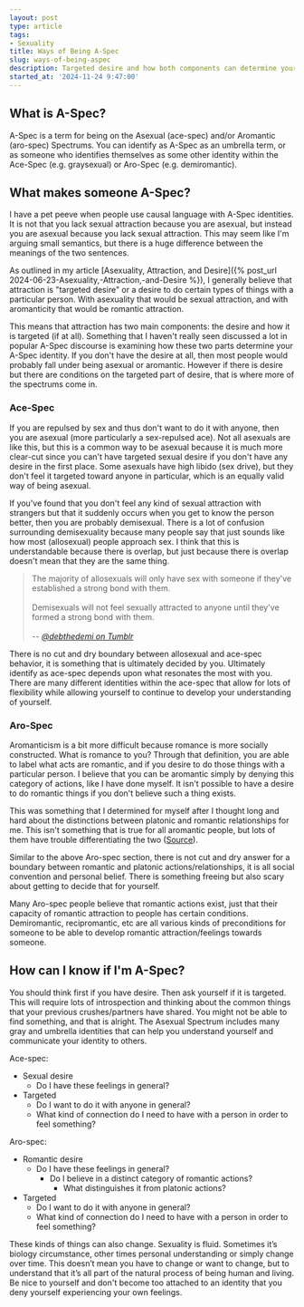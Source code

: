 ```yaml
---
layout: post
type: article
tags:
- Sexuality
title: Ways of Being A-Spec
slug: ways-of-being-aspec
description: Targeted desire and how both components can determine your A-Spec identity.
started_at: '2024-11-24 9:47:00'
---
```


## What is A-Spec?

A-Spec is a term for being on the Asexual (ace-spec) and/or Aromantic (aro-spec) Spectrums. You can identify as A-Spec as an umbrella term, or as someone who identifies themselves as some other identity within the Ace-Spec (e.g. graysexual) or Aro-Spec (e.g. demiromantic).

## What makes someone A-Spec?

I have a pet peeve when people use causal language with A-Spec identities. It is not that you lack sexual attraction because you are asexual, but instead you are asexual because you lack sexual attraction. This may seem like I'm arguing small semantics, but there is a huge difference between the meanings of the two sentences.

As outlined in my article [Asexuality, Attraction, and Desire]({% post_url 2024-06-23-Asexuality,-Attraction,-and-Desire %}), I generally believe that attraction is "targeted desire" or a desire to do certain types of things with a particular person. With asexuality that would be sexual attraction, and with aromanticity that would be romantic attraction.

This means that attraction has two main components: the desire and how it is targeted (if at all). Something that I haven't really seen discussed a lot in popular A-Spec discourse is examining how these two parts determine your A-Spec identity. If you don't have the desire at all, then most people would probably fall under being asexual or aromantic. However if there is desire but there are conditions on the targeted part of desire, that is where more of the spectrums come in.

### Ace-Spec

If you are repulsed by sex and thus don't want to do it with anyone, then you are asexual (more particularly a sex-repulsed ace). Not all asexuals are like this, but this is a common way to be asexual because it is much more clear-cut since you can't have targeted sexual desire if you don't have any desire in the first place. Some asexuals have high libido (sex drive), but they don't feel it targeted toward anyone in particular, which is an equally valid way of being asexual.

If you've found that you don't feel any kind of sexual attraction with strangers but that it suddenly occurs when you get to know the person better, then you are probably demisexual. There is a lot of confusion surrounding demisexuality because many people say that just sounds like how most (allosexual) people approach sex. I think that this is understandable because there is overlap, but just because there is overlap doesn't mean that they are the same thing.

> The majority of allosexuals will only have sex with someone if they've established a strong bond with them.  
> &nbsp;  
> Demisexuals will not feel sexually attracted to anyone until they've formed a strong bond with them.  
> &nbsp;  
> -- <cite>[@debthedemi on Tumblr](https://www.tumblr.com/debthedemi/188318118036/allosexual-vs-demisexual-in-two-sentences)</cite>

There is no cut and dry boundary between allosexual and ace-spec behavior, it is something that is ultimately decided by you. Ultimately identify as ace-spec depends upon what resonates the most with you. There are many different identities within the ace-spec that allow for lots of flexibility while allowing yourself to continue to develop your understanding of yourself.

### Aro-Spec

Aromanticism is a bit more difficult because romance is more socially constructed. What is romance to you? Through that definition, you are able to label what acts are romantic, and if you desire to do those things with a particular person. I believe that you can be aromantic simply by denying this category of actions, like I have done myself. It isn't possible to have a desire to do romantic things if you don't believe such a thing exists.

This was something that I determined for myself after I thought long and hard about the distinctions between platonic and romantic relationships for me. This isn't something that is true for all aromantic people, but lots of them have trouble differentiating the two ([Source](https://www.reddit.com/r/aromantic/comments/73v9sz/what_differentiates_romantic_from_platonic/)).

Similar to the above Aro-spec section, there is not cut and dry answer for a boundary between romantic and platonic actions/relationships, it is all social convention and personal belief. There is something freeing but also scary about getting to decide that for yourself.

Many Aro-spec people believe that romantic actions exist, just that their capacity of romantic attraction to people has certain conditions. Demiromantic, recipromantic, etc are all various kinds of preconditions for someone to be able to develop romantic attraction/feelings towards someone.

## How can I know if I'm A-Spec?

You should think first if you have desire. Then ask yourself if it is targeted. This will require lots of introspection and thinking about the common things that your previous crushes/partners have shared. You might not be able to find something, and that is alright. The Asexual Spectrum includes many gray and umbrella identities that can help you understand yourself and communicate your identity to others.

Ace-spec:
* Sexual desire 
    * Do I have these feelings in general?
* Targeted
    * Do I want to do it with anyone in general?
    * What kind of connection do I need to have with a person in order to feel something?

Aro-spec:
* Romantic desire
    * Do I have these feelings in general?
        * Do I believe in a distinct category of romantic actions? 
            * What distinguishes it from platonic actions?
* Targeted 
    * Do I want to do it with anyone in general?
    * What kind of connection do I need to have with a person in order to feel something?

These kinds of things can also change. Sexuality is fluid. Sometimes it’s biology circumstance, other times personal understanding or simply change over time. This doesn’t mean you have to change or want to change, but to understand that it’s all part of the natural process of being human and living. Be nice to yourself and don't become too attached to an identity that you deny yourself experiencing your own feelings.